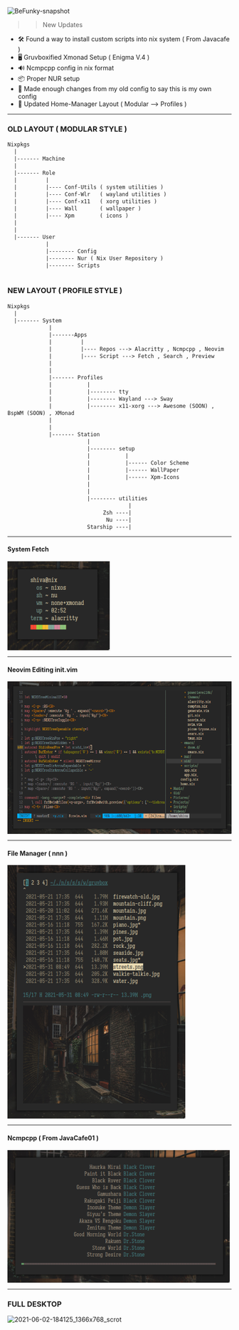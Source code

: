 ![BeFunky-snapshot](https://user-images.githubusercontent.com/68412503/120468937-61af9980-c3bf-11eb-99c5-e372df400147.png)

>> New Updates

- 🛠 Found a way to install custom scripts into nix system ( From Javacafe )
- 🖥 Gruvboxified Xmonad Setup ( Enigma V.4 )
- 🔊 Ncmpcpp config in nix format
- 📦 Proper NUR setup
- 📝 Made enough changes from my old config to say this is my own config
- 📁 Updated Home-Manager Layout ( Modular --> Profiles )

****

### OLD LAYOUT ( MODULAR STYLE )

```
Nixpkgs
  |
  |------- Machine
  |
  |------- Role
  |         |
  |         |---- Conf-Utils ( system utilities )
  |         |---- Conf-Wlr   ( wayland utilities )
  |         |---- Conf-x11   ( xorg utilities )
  |         |---- Wall       ( wallpaper ) 
  |         |---- Xpm        ( icons )
  |
  |
  |------- User
            |
            |-------- Config
            |-------- Nur ( Nix User Repository )
            |-------- Scripts
  
```



### NEW LAYOUT ( PROFILE STYLE )

```
Nixpkgs
  |
  |------- System
             |
             |-------Apps
             |         |
             |         |---- Repos ---> Alacritty , Ncmpcpp , Neovim
             |         |---- Script ---> Fetch , Search , Preview
             |
             |
             |------- Profiles
             |           |
             |           |-------- tty 
             |           |-------- Wayland ---> Sway
             |           |-------- x11-xorg ---> Awesome (SOON) , BspWM (SOON) , XMonad
             |
             |
             |------- Station
                         |
                         |-------- setup
                         |           |
                         |           |------ Color Scheme
                         |           |------ WallPaper
                         |           |------ Xpm-Icons
                         |
                         |
                         |-------- utilities
                                      |
                              Zsh ----|
                               Nu ----|
                         Starship ----|
```
--------------------------------------------------
 #### System Fetch
 <img src="https://github.com/Sam1431/Immutable-Dotfiles/blob/main/.assets/fe.png" alt="img" align="center" width="230px">


--------------------------------------------------
#### Neovim Editing init.vim
 <img src="https://github.com/Sam1431/Immutable-Dotfiles/blob/main/.assets/vi.png" alt="img" align="center" width="800px">


--------------------------------------------------
#### File Manager ( nnn )
<img src="https://github.com/Sam1431/Immutable-Dotfiles/blob/main/.assets/st.png" alt="img" align="center" width="400px">


--------------------------------------------------
#### Ncmpcpp ( From JavaCafe01 )
<img src="https://github.com/Sam1431/Immutable-Dotfiles/blob/main/.assets/ha.png" alt="img" align="center" width="500px">


--------------------------------------------------
### FULL DESKTOP
![2021-06-02-184125_1366x768_scrot](https://user-images.githubusercontent.com/68412503/120486168-66ca1400-c3d2-11eb-9819-97db20e3ed0c.png)
